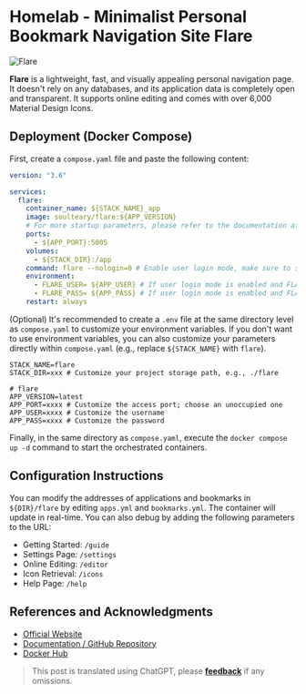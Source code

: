 # Homelab - Minimalist Personal Bookmark Navigation Site Flare

![Flare](https://media.wiki-power.com/img/20230410170939.png)

**Flare** is a lightweight, fast, and visually appealing personal navigation page. It doesn't rely on any databases, and its application data is completely open and transparent. It supports online editing and comes with over 6,000 Material Design Icons.

## Deployment (Docker Compose)

First, create a `compose.yaml` file and paste the following content:

```yaml title="compose.yaml"
version: "3.6"

services:
  flare:
    container_name: ${STACK_NAME}_app
    image: soulteary/flare:${APP_VERSION}
    # For more startup parameters, please refer to the documentation at https://github.com/soulteary/docker-flare/blob/main/docs/advanced-startup.md
    ports:
      - ${APP_PORT}:5005
    volumes:
      - ${STACK_DIR}:/app
    command: flare --nologin=0 # Enable user login mode, make sure to set the `nologin` startup parameter to `0` first
    environment:
      - FLARE_USER= ${APP_USER} # If user login mode is enabled and FLARE_USER is not set, the default user is `flare`
      - FLARE_PASS= ${APP_PASS} # If user login mode is enabled and FLARE_USER is not set, a default password will be generated and displayed in the application startup logs
    restart: always
```

(Optional) It's recommended to create a `.env` file at the same directory level as `compose.yaml` to customize your environment variables. If you don't want to use environment variables, you can also customize your parameters directly within `compose.yaml` (e.g., replace `${STACK_NAME}` with `flare`).

```dotenv title=".env"
STACK_NAME=flare
STACK_DIR=xxx # Customize your project storage path, e.g., ./flare

# flare
APP_VERSION=latest
APP_PORT=xxxx # Customize the access port; choose an unoccupied one
APP_USER=xxxx # Customize the username
APP_PASS=xxxx # Customize the password
```

Finally, in the same directory as `compose.yaml`, execute the `docker compose up -d` command to start the orchestrated containers.

## Configuration Instructions

You can modify the addresses of applications and bookmarks in `${DIR}/flare` by editing `apps.yml` and `bookmarks.yml`. The container will update in real-time. You can also debug by adding the following parameters to the URL:

- Getting Started: `/guide`
- Settings Page: `/settings`
- Online Editing: `/editor`
- Icon Retrieval: `/icons`
- Help Page: `/help`

## References and Acknowledgments

- [Official Website](https://soulteary.com/2022/02/23/building-a-personal-bookmark-navigation-app-from-scratch-flare.html)
- [Documentation / GitHub Repository](https://github.com/soulteary/docker-flare)
- [Docker Hub](https://hub.docker.com/r/soulteary/flare/)

> This post is translated using ChatGPT, please [**feedback**](https://github.com/linyuxuanlin/Wiki_MkDocs/issues/new) if any omissions.
